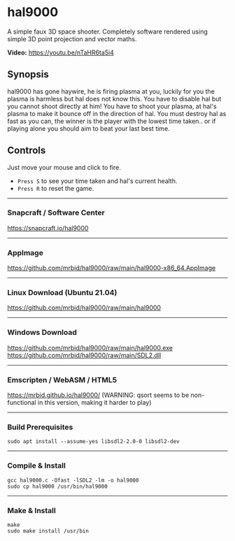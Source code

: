 # hal9000
A simple faux 3D space shooter. Completely software rendered using simple 3D point projection and vector maths.

**Video:** https://youtu.be/nTaHR6ta5i4

## Synopsis
hal9000 has gone haywire, he is firing plasma at you, luckily for you the plasma is harmless but hal does not know this. You have to disable hal but you cannot shoot directly at him! You have to shoot your plasma, at hal's plasma to make it bounce off in the direction of hal. You must destroy hal as fast as you can, the winner is the player with the lowest time taken.. or if playing alone you should aim to beat your last best time.

## Controls
Just move your mouse and click to fire.
- `Press S` to see your time taken and hal's current health.
- `Press R` to reset the game.

---

### Snapcraft / Software Center
https://snapcraft.io/hal9000

---

### AppImage
https://github.com/mrbid/hal9000/raw/main/hal9000-x86_64.AppImage

---

### Linux Download (Ubuntu 21.04)
https://github.com/mrbid/hal9000/raw/main/hal9000

---

### Windows Download
https://github.com/mrbid/hal9000/raw/main/hal9000.exe<br>
https://github.com/mrbid/hal9000/raw/main/SDL2.dll

---

### Emscripten / WebASM / HTML5 
https://mrbid.github.io/hal9000/ (WARNING: qsort seems to be non-functional in this version, making it harder to play)

---

### Build Prerequisites
`sudo apt install --assume-yes libsdl2-2.0-0 libsdl2-dev`

---

### Compile & Install
```
gcc hal9000.c -Ofast -lSDL2 -lm -o hal9000
sudo cp hal9000 /usr/bin/hal9000
```

---

### Make & Install
```
make
sudo make install /usr/bin
```
